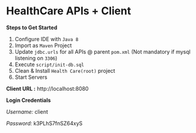 # HealthCare APIs + Client

**Steps to Get Started**
1. Configure IDE with `Java 8`
2. Import as `Maven` Project
3. Update `jdbc.urls` for all APIs @ parent `pom.xml` (Not mandatory if mysql listening on `3306`)
4. Execute `script/init-db.sql`
5. Clean & Install `Health Care(root)` project
6. Start Servers

**Client URL :** http://localhost:8080

**Login Credentials**

*Username:* client

*Password:* k3PLhS7fnSZ64xyS